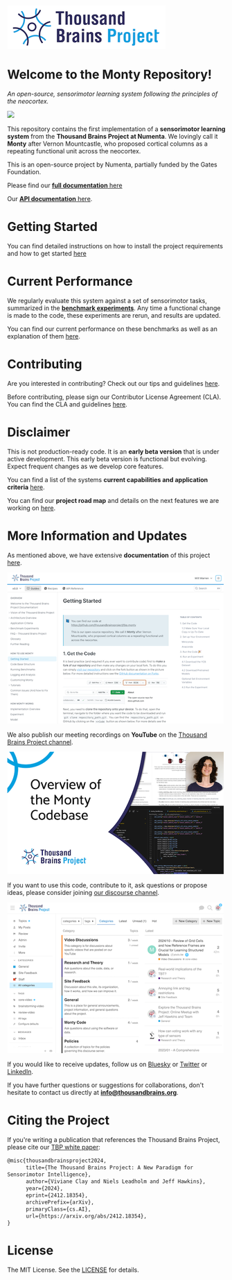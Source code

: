 ![](docs/figures/overview/logo.png)

# Welcome to the Monty Repository!

*An open-source, sensorimotor learning system following the principles of the neocortex.*

[![](https://github.com/thousandbrainsproject/tbp.monty/actions/workflows/monty.yml/badge.svg)](https://github.com/thousandbrainsproject/tbp.monty/actions/workflows/monty.yml)

This repository contains the first implementation of a **sensorimotor learning system** from the **Thousand Brains Project at Numenta**. We lovingly call it **Monty** after Vernon Mountcastle, who proposed cortical columns as a repeating functional unit across the neocortex.

This is an open-source project by Numenta, partially funded by the Gates Foundation.

Please find our [**full documentation** here](https://thousandbrainsproject.readme.io/)

Our [**API documentation** here](https://api-monty.thousandbrains.org).

# Getting Started

You can find detailed instructions on how to install the project requirements and how to get started [here](https://thousandbrainsproject.readme.io/docs/getting-started)

# Current Performance
We regularly evaluate this system against a set of sensorimotor tasks, summarized in the **[benchmark experiments](./benchmarks/configs/)**. Any time a functional change is made to the code, these experiments are rerun, and results are updated.

You can find our current performance on these benchmarks as well as an explanation of them [here](https://thousandbrainsproject.readme.io/docs/benchmark-experiments).


# Contributing

Are you interested in contributing? Check out our tips and guidelines [here](https://thousandbrainsproject.readme.io/docs/contributing).

Before contributing, please sign our Contributor License Agreement (CLA). You can find the CLA and guidelines [here]( https://thousandbrainsproject.readme.io/docs/contributor-license-agreement).

# Disclaimer
This is not production-ready code. It is an **early beta version** that is under active development. This early beta version is functional but evolving. Expect frequent changes as we develop core features.

You can find a list of the systems **current capabilities and application criteria** [here](https://thousandbrainsproject.readme.io/docs/application-criteria).

You can find our **project road map** and details on the next features we are working on [here](https://thousandbrainsproject.readme.io/docs/project-roadmap).

# More Information and Updates
As mentioned above, we have extensive **documentation** of this project [here](https://thousandbrainsproject.readme.io/).

[![](docs/figures/overview/docs_screenshot.png)](https://thousandbrainsproject.readme.io/)

We also publish our meeting recordings on **YouTube** on the [Thousand Brains Project channel](https://www.youtube.com/@thousandbrainsproject).

[![](docs/figures/overview/youtube_screenshot.png)](https://www.youtube.com/@thousandbrainsproject)

If you want to use this code, contribute to it, ask questions or propose ideas, please consider joining [our discourse channel](https://thousandbrains.discourse.group/).

[![](docs/figures/overview/discourse_screenshot.png)](https://thousandbrains.discourse.group/)

If you would like to receive updates, follow us on [Bluesky](https://bsky.app/profile/1000brainsproj.bsky.social) or [Twitter](https://x.com/1000brainsproj) or [LinkedIn](https://www.linkedin.com/company/thousand-brains-project/).

If you have further questions or suggestions for collaborations, don't hesitate to contact us directly at **info@thousandbrains.org**.

# Citing the Project
If you're writing a publication that references the Thousand Brains Project, please cite our [TBP white paper](https://arxiv.org/abs/2412.18354):
```
@misc{thousandbrainsproject2024,
      title={The Thousand Brains Project: A New Paradigm for Sensorimotor Intelligence},
      author={Viviane Clay and Niels Leadholm and Jeff Hawkins},
      year={2024},
      eprint={2412.18354},
      archivePrefix={arXiv},
      primaryClass={cs.AI},
      url={https://arxiv.org/abs/2412.18354},
}
```

# License

The MIT License. See the [LICENSE](LICENSE) for details.
